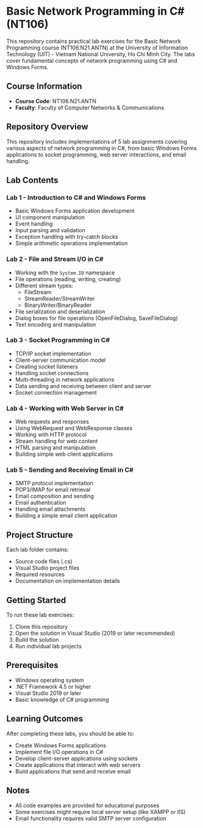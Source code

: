# Basic Network Programming in C# (NT106)

This repository contains practical lab exercises for the Basic Network Programming course (NT106.N21.ANTN) at the University of Information Technology (UIT) - Vietnam National University, Ho Chi Minh City. The labs cover fundamental concepts of network programming using C# and Windows Forms.

## Course Information
- **Course Code**: NT106.N21.ANTN
- **Faculty**: Faculty of Computer Networks & Communications

## Repository Overview
This repository includes implementations of 5 lab assignments covering various aspects of network programming in C#, from basic Windows Forms applications to socket programming, web server interactions, and email handling.

## Lab Contents

### Lab 1 - Introduction to C# and Windows Forms
- Basic Windows Forms application development
- UI component manipulation
- Event handling
- Input parsing and validation
- Exception handling with try-catch blocks
- Simple arithmetic operations implementation

### Lab 2 - File and Stream I/O in C#
- Working with the `System.IO` namespace
- File operations (reading, writing, creating)
- Different stream types:
  - FileStream
  - StreamReader/StreamWriter
  - BinaryWriter/BinaryReader
- File serialization and deserialization
- Dialog boxes for file operations (OpenFileDialog, SaveFileDialog)
- Text encoding and manipulation

### Lab 3 - Socket Programming in C#
- TCP/IP socket implementation
- Client-server communication model
- Creating socket listeners
- Handling socket connections
- Multi-threading in network applications
- Data sending and receiving between client and server
- Socket connection management

### Lab 4 - Working with Web Server in C#
- Web requests and responses
- Using WebRequest and WebResponse classes
- Working with HTTP protocol
- Stream handling for web content
- HTML parsing and manipulation
- Building simple web client applications

### Lab 5 - Sending and Receiving Email in C#
- SMTP protocol implementation
- POP3/IMAP for email retrieval
- Email composition and sending
- Email authentication
- Handling email attachments
- Building a simple email client application

## Project Structure
Each lab folder contains:
- Source code files (.cs)
- Visual Studio project files
- Required resources
- Documentation on implementation details

## Getting Started
To run these lab exercises:

1. Clone this repository
2. Open the solution in Visual Studio (2019 or later recommended)
3. Build the solution
4. Run individual lab projects

## Prerequisites
- Windows operating system
- .NET Framework 4.5 or higher
- Visual Studio 2019 or later
- Basic knowledge of C# programming

## Learning Outcomes
After completing these labs, you should be able to:
- Create Windows Forms applications
- Implement file I/O operations in C#
- Develop client-server applications using sockets
- Create applications that interact with web servers
- Build applications that send and receive email

## Notes
- All code examples are provided for educational purposes
- Some exercises might require local server setup (like XAMPP or IIS)
- Email functionality requires valid SMTP server configuration
